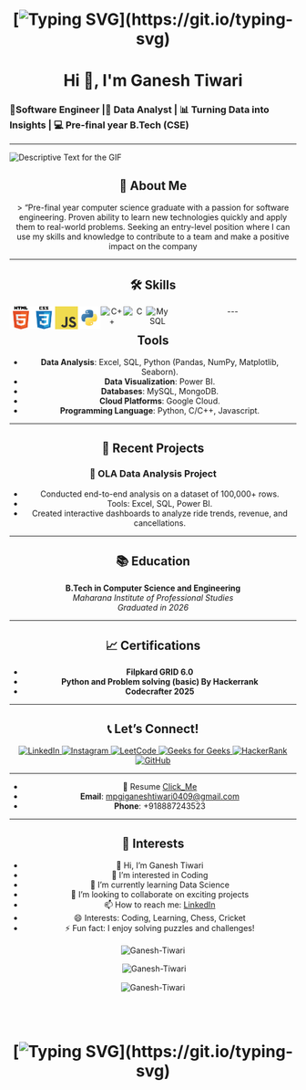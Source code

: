 <div align="center">
    <h1>

[![Typing SVG](https://readme-typing-svg.demolab.com/?font=Jersey+10&size=30&pause=1000&center=true&random=false&width=439&lines=Welcome+to+My+GitHub+Profile;+I+am+a+Software+Engineer;Turning+idea+into+code.;Pushing+Boundaries+and+Solving+Problems.;Fluent+in+Cpp+,+Python+and+Java;Let%27s+Connect+and+Build+Career.)](https://git.io/typing-svg)

</h1>
</div>


<h1 align="center">Hi 👋, I'm Ganesh Tiwari</h1>

### 🚗Software Engineer |🚀 Data Analyst | 📊 Turning Data into Insights | 💻 Pre-final year B.Tech (CSE)   
---

<div align="left"> <p> <img src="URL_OF_YOUR_GIF.gif" alt="Descriptive Text for the GIF" /> </p> </div> <div align="center"> <h2>🚀 About Me</h2>
  > “Pre-final year computer science graduate with a passion for software engineering. Proven ability to learn new technologies quickly and apply them to real-world problems. Seeking an entry-level position where I can use my skills and knowledge to contribute to a team and make a positive impact on the company


---

## 🛠️ Skills

  <div align="center">
      <img align="left" alt="HTML5" width="40px" src="https://raw.githubusercontent.com/github/explore/80688e429a7d4ef2fca1e82350fe8e3517d3494d/topics/html/html.png" />
      <img align="left" alt="CSS3" width="40px" src="https://raw.githubusercontent.com/github/explore/80688e429a7d4ef2fca1e82350fe8e3517d3494d/topics/css/css.png" />
      <img align="left" alt="JavaScript" width="40px" src="https://raw.githubusercontent.com/github/explore/80688e429a7d4ef2fca1e82350fe8e3517d3494d/topics/javascript/javascript.png" />
      <img align="left" alt="Python" width="40px" src="https://raw.githubusercontent.com/github/explore/80688e429a7d4ef2fca1e82350fe8e3517d3494d/topics/python/python.png" />
      <img align="left" alt="C++" width="40px" src="https://user-images.githubusercontent.com/42747200/46140125-da084900-c26d-11e8-8ea7-c45ae6306309.png" />
      <img align="left" alt="C" width="40px" src="https://upload.wikimedia.org/wikipedia/commons/thumb/1/18/C_Programming_Language.svg/1200px-C_Programming_Language.svg.png" />
      <img align="left" alt="MySQL" width="40px" src="https://www.mysql.com/common/logos/logo-mysql-170x115.png" />
  </div> 
---



## Tools
- **Data Analysis**: Excel, SQL, Python (Pandas, NumPy, Matplotlib, Seaborn).
- **Data Visualization**: Power BI. 
- **Databases**: MySQL, MongoDB.
- **Cloud Platforms**: Google Cloud.
- **Programming Language**: Python, C/C++, Javascript.
---

## 🌟 Recent Projects  

### 🚗 OLA Data Analysis Project  
- Conducted end-to-end analysis on a dataset of 100,000+ rows.  
- Tools: Excel, SQL, Power BI.  
- Created interactive dashboards to analyze ride trends, revenue, and cancellations.  
 

---

## 📚 Education  

**B.Tech in Computer Science and Engineering**  
*Maharana Institute of Professional Studies*  
*Graduated in 2026*  

---

## 📈 Certifications  

- **Filpkard GRID 6.0**  
- **Python and Problem solving (basic) By Hackerrank**  
- **Codecrafter 2025**  

---

## 📞 Let’s Connect!  
<div align="center">
      <a href="https://www.linkedin.com/in/ganesh-tiwari-70b097275/" target="_blank">
          <img src="https://raw.githubusercontent.com/rahuldkjain/github-profile-readme-generator/master/src/images/icons/Social/linked-in-alt.svg" alt="LinkedIn" height="30" width="40" />
      </a>
      <a href="https://www.instagram.com/ganesh_tiwari_0409/" target="_blank">
          <img src="https://raw.githubusercontent.com/rahuldkjain/github-profile-readme-generator/master/src/images/icons/Social/instagram.svg" alt="Instagram" height="30" width="40" />
      </a>
      <a href="https://leetcode.com/u/mpgiganeshtiwar2/" target="_blank">
          <img src="https://raw.githubusercontent.com/rahuldkjain/github-profile-readme-generator/master/src/images/icons/Social/leet-code.svg" alt="LeetCode" height="30" width="40" />
      </a>
      <a href="https://www.geeksforgeeks.org/user/mpgiganesht9ncn/" target="_blank">
          <img src="https://raw.githubusercontent.com/rahuldkjain/github-profile-readme-generator/master/src/images/icons/Social/geeks-for-geeks.svg" alt="Geeks for Geeks" height="30" width="40" />
      </a>
      <a href="https://www.hackerrank.com/profile/mpgiganeshtiwar2" target="_blank">
        <img src="https://img.shields.io/badge/-Hackerrank-2EC866?style=for-the-badge&logo=HackerRank&logoColor=white" alt="HackerRank" height="30" width="100" />
    </a>
    <a href="https://github.com/ganeshtiwari681" target="_blank">
        <img src="https://img.shields.io/badge/-GitHub-181717?style=for-the-badge&logo=GitHub&logoColor=white" alt="GitHub" height="30" width="100" />
    </a>
  </div>

  
---

- 📄 Resume [Click_Me](https://drive.google.com/file/d/1skNPCgVpXoeNs5dL8NaITBO0NqH26pJg/view?usp=drivesdk)
- **Email**: mpgiganeshtiwari0409@gmail.com 
- **Phone**: +918887243523

---

## 🌟 Interests
  - 👋 Hi, I’m Ganesh Tiwari
  - 👀 I’m interested in Coding
  - 🌱 I’m currently learning Data Science
  - 💞️ I’m looking to collaborate on exciting projects
  - 📫 How to reach me: [LinkedIn](https://www.linkedin.com/in/ganesh-tiwari-70b097275/)
  - 😄 Interests: Coding, Learning, Chess, Cricket
  - ⚡ Fun fact: I enjoy solving puzzles and challenges!


<p><img align="center" src="https://github-readme-stats.vercel.app/api/top-langs?username=ganeshtiwari681 &show_icons=true&locale=en&layout=compact" alt="Ganesh-Tiwari" /> </p> 

<p>&nbsp;<img align="center" src="https://github-readme-stats.vercel.app/api?username=mpgiganeshtiwar2&show_icons=true&locale=en" alt="Ganesh-Tiwari" /></p>

<p><img align="center" src="https://github-readme-streak-stats.herokuapp.com/?user=baljender-singh-bamrah&" alt="Ganesh-Tiwari" /></p>

<br><br>

<div align="center">
<h1>

[![Typing SVG](https://readme-typing-svg.demolab.com?font=Jersey+M54&pause=1000&color=FDB60D&width=435&lines=Thanks+for+visiting+my+profile!)](https://git.io/typing-svg)

</h1>
</div>
